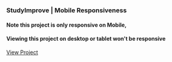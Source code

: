 ### StudyImprove | Mobile Responsiveness
#### Note this project is only responsive on Mobile, 
#### Viewing this project on desktop or tablet won't be responsive 

[View Project](https://codeqr3.ga/)

